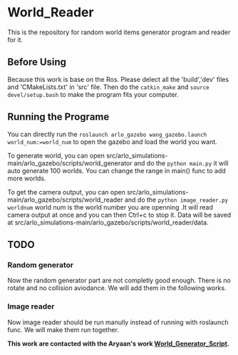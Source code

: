 # World_Reader

This is the repository for random world items generator program and reader for it.

## Before Using 

Because this work is base on the Ros. Please delect all the 'build','dev' files and 'CMakeLists.txt' in 'src' file. Then do the ```catkin_make``` and ```source devel/setup.bash``` to make the program fits your computer.

## Running the Programe

You can directly run the ```roslaunch arlo_gazebo wang_gazebo.launch world_num:=world_num``` to open the gazebo and load the world you want.

To generate world, you can open src/arlo_simulations-main/arlo_gazebo/scripts/world_generator and do the ```python main.py``` it will auto generate 100 worlds. You can change the range in main() func to add more worlds.

To get the camera output, you can open src/arlo_simulations-main/arlo_gazebo/scripts/world_reader and do the ```python image_reader.py worldnum``` world num is the world number you are openning .It will read camera output at once and you can then Ctrl+c to stop it. Data will be saved at src/arlo_simulations-main/arlo_gazebo/scripts/world_reader/data.

## TODO

### Random generator
Now the random generator part are not completly good enough. There is no rotate and no collision aviodance. We will add them in the following works.

### Image reader
Now image reader should be run manully instead of running with roslaunch func. We will make them run together.

**This work are contacted with the Aryaan's work [World_Generator_Script](https://github.com/dexterfire861/World_Generator_Script.git ).**
